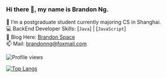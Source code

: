 ### Hi there 👋, my name is Brandon Ng.

🔭 I’m a postgraduate student currently majoring CS in Shanghai.  
💻 BackEnd Developer Skills: [`Java`] | [`JavaScript`]  
📝 Blog Here: [Brandon Space](https://brandonng.tech)  
📫 Mail: brandonng@foxmail.com  

![Profile views](https://gpvc.arturio.dev/brandon0824)  

[![Top Langs](https://github-readme-stats.vercel.app/api/top-langs/?username=brandon0824&layout=compact)](https://github.com/brandon0824)
